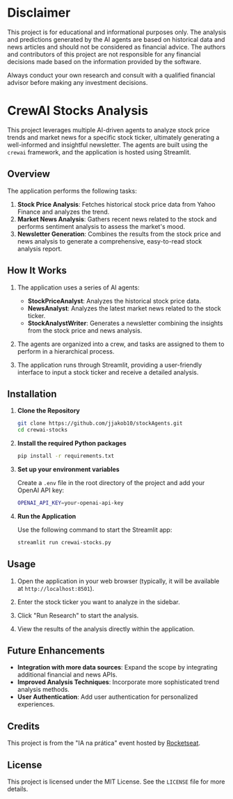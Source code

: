 # Disclaimer

This project is for educational and informational purposes only. The analysis and predictions generated by the AI agents are based on historical data and news articles and should not be considered as financial advice. The authors and contributors of this project are not responsible for any financial decisions made based on the information provided by the software.

Always conduct your own research and consult with a qualified financial advisor before making any investment decisions.

# CrewAI Stocks Analysis

This project leverages multiple AI-driven agents to analyze stock price trends and market news for a specific stock ticker, ultimately generating a well-informed and insightful newsletter. The agents are built using the `crewai` framework, and the application is hosted using Streamlit.

## Overview

The application performs the following tasks:

1. **Stock Price Analysis**: Fetches historical stock price data from Yahoo Finance and analyzes the trend.
2. **Market News Analysis**: Gathers recent news related to the stock and performs sentiment analysis to assess the market's mood.
3. **Newsletter Generation**: Combines the results from the stock price and news analysis to generate a comprehensive, easy-to-read stock analysis report.

## How It Works

1. The application uses a series of AI agents:

   - **StockPriceAnalyst**: Analyzes the historical stock price data.
   - **NewsAnalyst**: Analyzes the latest market news related to the stock ticker.
   - **StockAnalystWriter**: Generates a newsletter combining the insights from the stock price and news analysis.

2. The agents are organized into a crew, and tasks are assigned to them to perform in a hierarchical process.

3. The application runs through Streamlit, providing a user-friendly interface to input a stock ticker and receive a detailed analysis.

## Installation

1. **Clone the Repository**

   ```bash
   git clone https://github.com/jjakob10/stockAgents.git
   cd crewai-stocks
   ```

2. **Install the required Python packages**

   ```bash
   pip install -r requirements.txt
   ```

3. **Set up your environment variables**

   Create a `.env` file in the root directory of the project and add your OpenAI API key:

   ```bash
   OPENAI_API_KEY=your-openai-api-key
   ```

4. **Run the Application**

   Use the following command to start the Streamlit app:

   ```bash
   streamlit run crewai-stocks.py
   ```

## Usage

1. Open the application in your web browser (typically, it will be available at `http://localhost:8501`).

2. Enter the stock ticker you want to analyze in the sidebar.

3. Click "Run Research" to start the analysis.

4. View the results of the analysis directly within the application.

## Future Enhancements

- **Integration with more data sources**: Expand the scope by integrating additional financial and news APIs.
- **Improved Analysis Techniques**: Incorporate more sophisticated trend analysis methods.
- **User Authentication**: Add user authentication for personalized experiences.

## Credits

This project is from the "IA na prática" event hosted by [Rocketseat](https://www.rocketseat.com.br/).

## License

This project is licensed under the MIT License. See the `LICENSE` file for more details.
